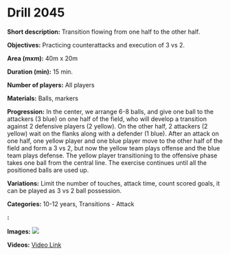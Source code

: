 # Drill 2045

**Short description:**
Transition flowing from one half to the other half.

**Objectives:**
Practicing counterattacks and execution of 3 vs 2.

**Area (mxm):**
40m x 20m

**Duration (min):**
15 min.

**Number of players:**
All players

**Materials:**
Balls, markers

**Progression:**
In the center, we arrange 6-8 balls, and give one ball to the attackers (3 blue) on one half of the field, who will develop a transition against 2 defensive players (2 yellow). On the other half, 2 attackers (2 yellow) wait on the flanks along with a defender (1 blue). After an attack on one half, one yellow player and one blue player move to the other half of the field and form a 3 vs 2, but now the yellow team plays offense and the blue team plays defense. The yellow player transitioning to the offensive phase takes one ball from the central line. The exercise continues until all the positioned balls are used up.

**Variations:**
Limit the number of touches, attack time, count scored goals, it can be played as 3 vs 2 ball possession.

**Categories:**
10-12 years, Transitions - Attack

**:**


**Images:**
![](https://www.coachingfutsal.com/\images\7c598b6e-3262-4a80-a688-a2d8f17e8784_tactical-board.com.png)

**Videos:**
[Video Link](https://www.youtube.com/embed/0t67V0xBiEM)

